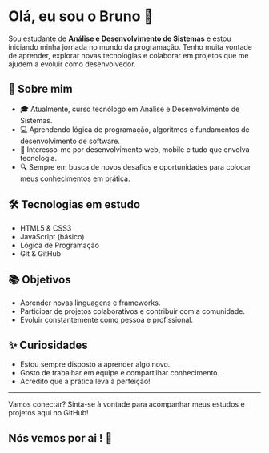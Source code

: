 # Olá, eu sou o Bruno 👋

Sou estudante de **Análise e Desenvolvimento de Sistemas** e estou iniciando minha jornada no mundo da programação. Tenho muita vontade de aprender, explorar novas tecnologias e colaborar em projetos que me ajudem a evoluir como desenvolvedor.

## 🚀 Sobre mim

- 🎓 Atualmente, curso tecnólogo em Análise e Desenvolvimento de Sistemas.
- 💻 Aprendendo lógica de programação, algoritmos e fundamentos de desenvolvimento de software.
- 🌱 Interesso-me por desenvolvimento web, mobile e tudo que envolva tecnologia.
- 🔍 Sempre em busca de novos desafios e oportunidades para colocar meus conhecimentos em prática.

## 🛠️ Tecnologias em estudo

- HTML5 & CSS3
- JavaScript (básico)
- Lógica de Programação
- Git & GitHub

## 📚 Objetivos

- Aprender novas linguagens e frameworks.
- Participar de projetos colaborativos e contribuir com a comunidade.
- Evoluir constantemente como pessoa e profissional.

## ✨ Curiosidades

- Estou sempre disposto a aprender algo novo.
- Gosto de trabalhar em equipe e compartilhar conhecimento.
- Acredito que a prática leva à perfeição!

---

Vamos conectar? Sinta-se à vontade para acompanhar meus estudos e projetos aqui no GitHub!
## Nós vemos por ai ! 👋

<!--
**Brunoxribeiro61/Brunoxribeiro61** is a ✨ _special_ ✨ repository because its `README.md` (this file) appears on your GitHub profile.

Here are some ideas to get you started:

- 🔭 I’m currently working on ...
- 🌱 I’m currently learning ...
- 👯 I’m looking to collaborate on ...
- 🤔 I’m looking for help with ...
- 💬 Ask me about ...
- 📫 How to reach me: ...
- 😄 Pronouns: ...
- ⚡ Fun fact: ...
-->
